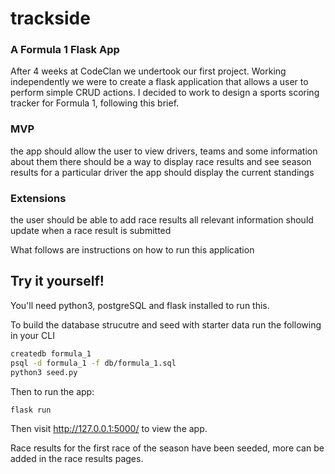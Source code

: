 # trackside
### A Formula 1 Flask App

After 4 weeks at CodeClan we undertook our first project. Working independently we were to create a flask application that allows a user to perform simple CRUD actions. I decided to work to design a sports scoring tracker for Formula 1, following this brief.

### MVP

the app should allow the user to view drivers, teams and some information about them
there should be a way to display race results and see season results for a particular driver
the app should display the current standings

### Extensions

the user should be able to add race results
all relevant information should update when a race result is submitted

What follows are instructions on how to run this application

## Try it yourself!

You'll need python3, postgreSQL and flask installed to run this.

To build the database strucutre and seed with starter data run the following in your CLI

```bash
createdb formula_1
psql -d formula_1 -f db/formula_1.sql
python3 seed.py
```

Then to run the app: 

```bash
flask run
```

Then visit http://127.0.0.1:5000/ to view the app. 

Race results for the first race of the season have been seeded, more can be added in the race results pages.


